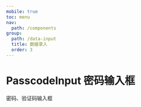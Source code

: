 ```yaml
---
mobile: true
toc: menu
nav:
  path: /components
group:
  path: /data-input
  title: 数据录入
  order: 3
---
```


# PasscodeInput 密码输入框

密码、验证码输入框

<code src="./demo/demo1.tsx"></code>

<API src="./PasscodeInput.tsx"></API>
